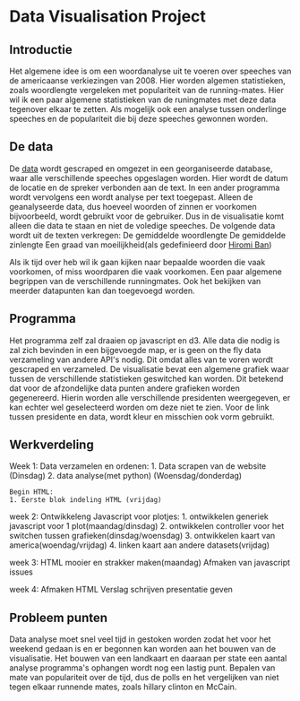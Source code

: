 # Data Visualisation Project

## Introductie

Het algemene idee is om een woordanalyse uit te voeren over speeches van de americaanse verkiezingen van 2008. Hier worden algemen statistieken, zoals woordlengte vergeleken met populariteit van de running-mates. Hier wil ik een paar algemene statistieken van de runingmates met deze data tegenover elkaar te zetten. Als mogelijk ook een analyse tussen onderlinge speeches en de populariteit die bij deze speeches gewonnen worden. 

## De data
De [data](http://www.presidency.ucsb.edu/2008_election.php) wordt gescraped en omgezet in een georganiseerde database, waar alle verschillende speeches opgeslagen worden. Hier wordt de datum de locatie en de spreker verbonden aan de text. In een ander programma wordt vervolgens een wordt analyse per text toegepast. Alleen de geanalyseerde data, dus hoeveel woorden of zinnen er voorkomen bijvoorbeeld, wordt gebruikt voor de gebruiker. Dus in de visualisatie komt alleen die data te staan en niet de voledige speeches.
De volgende data wordt uit de texten verkregen:
De gemiddelde woordlengte
De gemiddelde zinlengte
Een graad van moeilijkheid(als gedefinieerd door [Hiromi Ban](http://ieeexplore.ieee.org/stamp/stamp.jsp?tp=&arnumber=5156475))

Als ik tijd over heb wil ik gaan kijken naar bepaalde woorden die vaak voorkomen, of miss woordparen die vaak voorkomen. Een paar algemene begrippen van de verschillende runningmates. Ook het bekijken van meerder datapunten kan dan toegevoegd worden.

## Programma
Het programma zelf zal draaien op javascript en d3. Alle data die nodig is zal zich bevinden in een bijgevoegde map, er is geen on the fly data verzameling van andere API's nodig. Dit omdat alles van te voren wordt gescraped en verzameled. 
De visualisatie bevat een algemene grafiek waar tussen de verschillende statistieken geswitched kan worden. Dit betekend dat voor de afzondelijke data punten andere grafieken worden gegenereerd. Hierin worden alle verschillende presidenten weergegeven, er kan echter wel geselecteerd worden om deze niet te zien. Voor de link tussen presidente en data, wordt kleur en misschien ook vorm gebruikt.

## Werkverdeling 
Week 1:
	Data verzamelen en ordenen:
	1. Data scrapen van de website (Dinsdag)
	2. data analyse(met python) (Woensdag/donderdag)
	
	Begin HTML:
	1. Eerste blok indeling HTML (vrijdag)

week 2:
	Ontwikkeleng Javascript voor plotjes:
	1. ontwikkelen generiek javascript voor 1 plot(maandag/dinsdag)
	2. ontwikkelen controller voor het switchen tussen grafieken(dinsdag/woensdag)
	3. ontwikkelen kaart van america(woendag/vrijdag)
	4. linken kaart aan andere datasets(vrijdag)

week 3:
	HTML mooier en strakker maken(maandag)
	Afmaken van javascript issues

week 4:
	Afmaken HTML
	Verslag schrijven
	presentatie geven
## Probleem punten 
Data analyse moet snel veel tijd in gestoken worden zodat het voor het weekend gedaan is en er begonnen kan worden aan het bouwen van de visualisatie.
Het bouwen van een landkaart en daaraan per state een aantal analyse programma's ophangen wordt nog een lastig punt.
Bepalen van mate van populariteit over de tijd, dus de polls en het vergelijken van niet tegen elkaar runnende mates, zoals hillary clinton en McCain.





